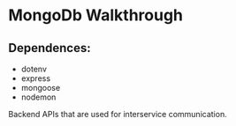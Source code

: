 # MongoDb Walkthrough


## Dependences: 
* dotenv
* express
* mongoose
* nodemon

Backend APIs that are used for interservice communication.